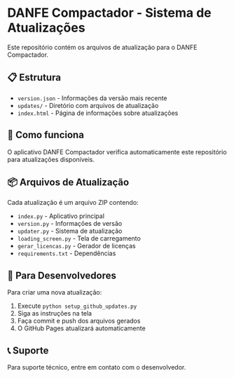 # DANFE Compactador - Sistema de Atualizações

Este repositório contém os arquivos de atualização para o DANFE Compactador.

## 📋 Estrutura

- `version.json` - Informações da versão mais recente
- `updates/` - Diretório com arquivos de atualização
- `index.html` - Página de informações sobre atualizações

## 🔄 Como funciona

O aplicativo DANFE Compactador verifica automaticamente este repositório para atualizações disponíveis.

## 📦 Arquivos de Atualização

Cada atualização é um arquivo ZIP contendo:
- `index.py` - Aplicativo principal
- `version.py` - Informações de versão
- `updater.py` - Sistema de atualização
- `loading_screen.py` - Tela de carregamento
- `gerar_licencas.py` - Gerador de licenças
- `requirements.txt` - Dependências

## 🚀 Para Desenvolvedores

Para criar uma nova atualização:

1. Execute `python setup_github_updates.py`
2. Siga as instruções na tela
3. Faça commit e push dos arquivos gerados
4. O GitHub Pages atualizará automaticamente

## 📞 Suporte

Para suporte técnico, entre em contato com o desenvolvedor.
